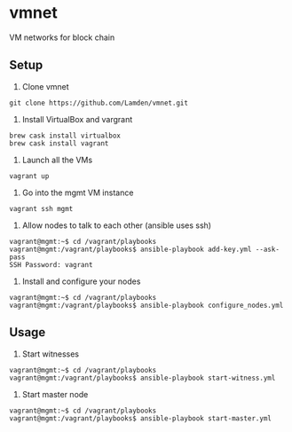# vmnet
VM networks for block chain

## Setup

1. Clone vmnet
```
git clone https://github.com/Lamden/vmnet.git
```

1. Install VirtualBox and vargrant
```
brew cask install virtualbox
brew cask install vagrant
```

1. Launch all the VMs
```
vagrant up
```

1. Go into the mgmt VM instance
```
vagrant ssh mgmt
```

1. Allow nodes to talk to each other (ansible uses ssh)
```
vagrant@mgmt:~$ cd /vagrant/playbooks
vagrant@mgmt:/vagrant/playbooks$ ansible-playbook add-key.yml --ask-pass
SSH Password: vagrant
```

1. Install and configure your nodes
```
vagrant@mgmt:~$ cd /vagrant/playbooks
vagrant@mgmt:/vagrant/playbooks$ ansible-playbook configure_nodes.yml
```

## Usage

1. Start witnesses
```
vagrant@mgmt:~$ cd /vagrant/playbooks
vagrant@mgmt:/vagrant/playbooks$ ansible-playbook start-witness.yml
```

1. Start master node
```
vagrant@mgmt:~$ cd /vagrant/playbooks
vagrant@mgmt:/vagrant/playbooks$ ansible-playbook start-master.yml
```
